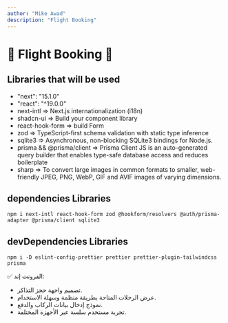 ```yaml
---
author: "Mike Awad"
description: "Flight Booking"
---
```


# 🛫 Flight Booking 🛬

## Libraries that will be used

- "next": "15.1.0"
- "react": "^19.0.0"
- next-intl => Next.js internationalization (i18n)
- shadcn-ui => Build your component library
- react-hook-form => build Form
- zod => TypeScript-first schema validation with static type inference
- sqlite3 => Asynchronous, non-blocking SQLite3 bindings for Node.js.
- prisma && @prisma/client => Prisma Client JS is an auto-generated query builder that enables type-safe database access and reduces boilerplate
- sharp => To convert large images in common formats to smaller, web-friendly JPEG, PNG, WebP, GIF and AVIF images of varying dimensions.

## dependencies Libraries

```Js
npm i next-intl react-hook-form zod @hookform/resolvers @auth/prisma-adapter @prisma/client sqlite3
```

## devDependencies Libraries

```Js
npm i -D eslint-config-prettier prettier prettier-plugin-tailwindcss prisma
```

✅ الفرونت إند:

- تصميم واجهة حجز التذاكر.
- عرض الرحلات المتاحة بطريقة منظمة وسهلة الاستخدام.
- نموذج إدخال بيانات الركاب والدفع.
- تجربة مستخدم سلسة عبر الأجهزة المختلفة.
